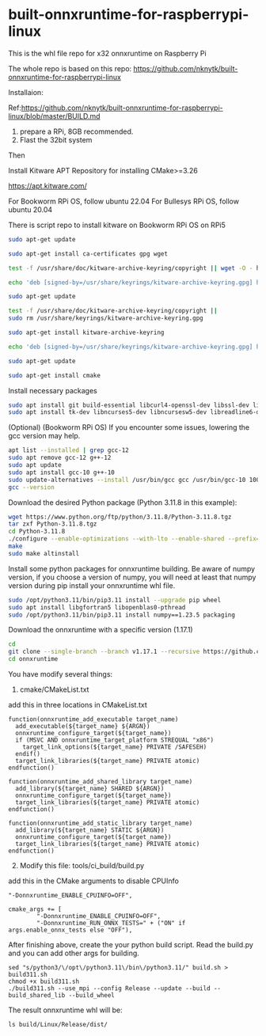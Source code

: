 # built-onnxruntime-for-raspberrypi-linux
This is the whl file repo for x32 onnxruntime on Raspberry Pi

The whole repo is based on this repo:
https://github.com/nknytk/built-onnxruntime-for-raspberrypi-linux

Installaion:

Ref:https://github.com/nknytk/built-onnxruntime-for-raspberrypi-linux/blob/master/BUILD.md

1. prepare a RPi, 8GB recommended. 
2. Flast the 32bit system

Then

Install Kitware APT Repository for installing CMake>=3.26

https://apt.kitware.com/

For Bookworm RPi OS, follow ubuntu 22.04
For Bullesys RPi OS, follow ubuntu 20.04

There is script repo to install kitware on Bookworm RPi OS on RPi5
```bash
sudo apt-get update

sudo apt-get install ca-certificates gpg wget

test -f /usr/share/doc/kitware-archive-keyring/copyright || wget -O - https://apt.kitware.com/keys/kitware-archive-latest.asc 2>/dev/null | gpg --dearmor - | sudo tee /usr/share/keyrings/kitware-archive-keyring.gpg >/dev/null

echo 'deb [signed-by=/usr/share/keyrings/kitware-archive-keyring.gpg] https://apt.kitware.com/ubuntu/ jammy main' | sudo tee /etc/apt/sources.list.d/kitware.list >/dev/null

sudo apt-get update

test -f /usr/share/doc/kitware-archive-keyring/copyright ||
sudo rm /usr/share/keyrings/kitware-archive-keyring.gpg

sudo apt-get install kitware-archive-keyring

echo 'deb [signed-by=/usr/share/keyrings/kitware-archive-keyring.gpg] https://apt.kitware.com/ubuntu/ jammy-rc main' | sudo tee -a /etc/apt/sources.list.d/kitware.list >/dev/null

sudo apt-get update

sudo apt-get install cmake
```

Install necessary packages
```bash
sudo apt install git build-essential libcurl4-openssl-dev libssl-dev libatlas-base-dev 
sudo apt install tk-dev libncurses5-dev libncursesw5-dev libreadline6-dev libdb5.3-dev libgdbm-dev libsqlite3-dev libssl-dev libbz2-dev libexpat1-dev liblzma-dev zlib1g-dev libffi-dev libv4l-dev
```

(Optional) (Bookworm RPi OS) If you encounter some issues, lowering the gcc version may help. 
```bash
apt list --installed | grep gcc-12
sudo apt remove gcc-12 g++-12
sudo apt update
sudo apt install gcc-10 g++-10
sudo update-alternatives --install /usr/bin/gcc gcc /usr/bin/gcc-10 100 --slave /usr/bin/g++ g++ /usr/bin/g++-10 --slave /usr/bin/gcov gcov /usr/bin/gcov-10
gcc --version
```
Download the desired Python package (Python 3.11.8 in this example):

```bash
wget https://www.python.org/ftp/python/3.11.8/Python-3.11.8.tgz
tar zxf Python-3.11.8.tgz
cd Python-3.11.8
./configure --enable-optimizations --with-lto --enable-shared --prefix=/opt/python3.11 LDFLAGS=-Wl,-rpath,/opt/python3.11/lib
make
sudo make altinstall
```

Install some python packages for onnxruntime building. Be aware of numpy version, if you choose a version of numpy, you will need at least that numpy version during pip install your onnxruntime whl file.
```bash
sudo /opt/python3.11/bin/pip3.11 install --upgrade pip wheel
sudo apt install libgfortran5 libopenblas0-pthread
sudo /opt/python3.11/bin/pip3.11 install numpy==1.23.5 packaging
```
Download the onnxruntime with a specific version (1.17.1)
```bash
cd
git clone --single-branch --branch v1.17.1 --recursive https://github.com/Microsoft/onnxruntime onnxruntime
cd onnxruntime
```

You have modify several things:
1. cmake/CMakeList.txt

add this in three locations in CMakeList.txt

```
function(onnxruntime_add_executable target_name)
  add_executable(${target_name} ${ARGN})
  onnxruntime_configure_target(${target_name})
  if (MSVC AND onnxruntime_target_platform STREQUAL "x86")
    target_link_options(${target_name} PRIVATE /SAFESEH)
  endif()
  target_link_libraries(${target_name} PRIVATE atomic)
endfunction()
```

```
function(onnxruntime_add_shared_library target_name)
  add_library(${target_name} SHARED ${ARGN})
  onnxruntime_configure_target(${target_name})
  target_link_libraries(${target_name} PRIVATE atomic)
endfunction()
```

```
function(onnxruntime_add_static_library target_name)
  add_library(${target_name} STATIC ${ARGN})
  onnxruntime_configure_target(${target_name})
  target_link_libraries(${target_name} PRIVATE atomic)
endfunction()
```

2. Modify this file: tools/ci_build/build.py

add this in the CMake arguments to disable CPUInfo
```
"-Donnxruntime_ENABLE_CPUINFO=OFF",
```

```
cmake_args += [
        "-Donnxruntime_ENABLE_CPUINFO=OFF",
        "-Donnxruntime_RUN_ONNX_TESTS=" + ("ON" if args.enable_onnx_tests else "OFF"),
```

After finishing above, create the your python build script. Read the build.py and you can add other args for building. 
```
sed "s/python3/\/opt\/python3.11\/bin\/python3.11/" build.sh > build311.sh
chmod +x build311.sh
./build311.sh --use_mpi --config Release --update --build --build_shared_lib --build_wheel
```


The result onnxruntime whl will be:
```
ls build/Linux/Release/dist/
```
